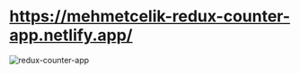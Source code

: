 # https://mehmetcelik-redux-counter-app.netlify.app/


<img src="https://media.giphy.com/media/dXtG12dgUVcaNHBz9L/giphy.gif" alt="redux-counter-app">
